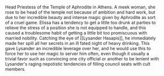 Head Priestess of the Temple of Aphrodite in Athens.
A meek woman, she rose to be head of the temple not because of ambition and hard work, but due to her incredible beauty and intense magic given by Aphrodite as sort of a cruel game.
Elissa has a tendency to get a little too drunk at parties to relieve the stress of a position she is not equipped to handle, and this caused a troublesome habit of getting a little bit too promiscuous with married nobility.
Catching the eye of [[Lysander Hasapis]], he immediately made her spill all her  secrets in an ill fated night of heavy drinking. 
This gave Lysander an incredible leverage over her, and he would use this to force her to use her magic to server him often, even though it usually a trivial favor such as convincing one city official or another to be lenient with Lysander's raging nepotistic tendencies of filling council seats with cult members.